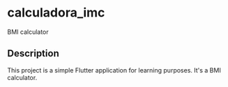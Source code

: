 # calculadora_imc

BMI calculator

## Description

This project is a simple Flutter application for learning purposes. It's a BMI calculator.
